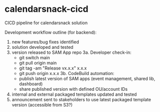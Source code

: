 # calendarsnack-cicd

CICD pipeline for calendarsnack solution

Development workflow outline (for backend):

  1. new features/bug fixes identified
  2. solution developed and tested
  3. version released to SAM App repo
      3a. Developer check-in:
      - git switch main
      - git pull origin main
      - git tag -am "Release vx.x.x" x.x.x
      - git push origin x.x.x
      3b. CodeBuild automation:
      - publish latest version of SAM apps (event management, shared lib, dashboard)
      - share published version with defined OU/account IDs
  4. internal and external packaged templates updated and tested
  5. announcement sent to stakeholders to use latest packaged template version (accessible from S3?)
